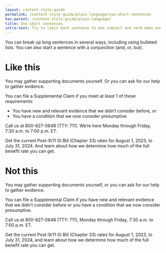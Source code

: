 ```yaml
---
layout: content-style-guide
permalink: /content-style-guide/plain-language/use-short-sentences
has-parent: /content-style-guide/plain-language/
title: Use short sentences
intro-text: Try to limit each sentence to one subject and verb when possible. 
---
```


You can break up long sentences in several ways, including using bulleted lists. You can also start a sentence with a conjunction (and, or, but).  

<div class="do-dont">
<div class="do-dont__do">
<h1 class="do-dont__heading">Like this</h1>
<div class="do-dont__content" markdown="1">
  
You may gather supporting documents yourself. Or you can ask for our help to gather evidence.  

You can file a Supplemental Claim if you meet at least 1 of these requirements:
<ul>
  <li>You have new and relevant evidence that we didn’t consider before, or</li>
  <li>You have a condition that we now consider presumptive</li>
</ul>  

Call us at 800-827-0648 (TTY: 711). We’re here Monday through Friday, 7:30 a.m. to 7:00 p.m. ET.  

Get the current Post-9/11 GI Bill (Chapter 33) rates for August 1, 2023, to July 31, 2024. And learn about how we determine how much of the full benefit rate you can get.

</div>
</div>

<div class="do-dont__dont">
<h1 class="do-dont__heading">Not this</h1>
<div class="do-dont__content" markdown="1">
  
You may gather supporting documents yourself, or you can ask for our help to gather evidence.  

You can file a Supplemental Claim if you have new and relevant evidence that we didn’t consider before or you have a condition that we now consider presumptive.  

Call us at 800-827-0648 (TTY: 711), Monday through Friday, 7:30 a.m. to 7:00 p.m. ET.  

Get the current Post-9/11 GI Bill (Chapter 33) rates for August 1, 2023, to July 31, 2024, and learn about how we determine how much of the full benefit rate you can get.  

</div>
</div>
</div>
